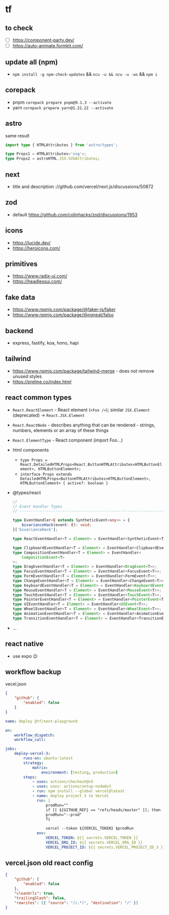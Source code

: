 # tf

## to check

-   [ ] https://component-party.dev/
-   [ ] https://auto-animate.formkit.com/

## update all (npm)

-   `npm install -g npm-check-updates` && `ncu -u && ncu -u -ws` && `npm i`

## corepack

-   pnpm `corepack prepare pnpm@9.1.3 --activate`
-   yarn `corepack prepare yarn@1.22.22 --activate`

## astro

same result

```ts
import type { HTMLAttributes } from 'astro/types';

type Props1 = HTMLAttributes<'svg'>;
type Props2 = astroHTML.JSX.SVGAttributes;
```

## next

-   title and description ://github.com/vercel/next.js/discussions/50872

## zod

-   default https://github.com/colinhacks/zod/discussions/1953

## icons

-   https://lucide.dev/
-   https://heroicons.com/

## primitives

-   https://www.radix-ui.com/
-   https://headlessui.com/

## fake data

-   https://www.npmjs.com/package/@faker-js/faker
-   https://www.npmjs.com/package/@ngneat/falso

## backend

-   express, fastify, koa, hono, hapi

## tailwind

-   https://www.npmjs.com/package/tailwind-merge - does not remove unused styles
-   https://preline.co/index.html

## react common types

-   `React.ReactElement` - React element (`<Foo />`); similar `JSX.Element` (deprecated) -> `React.JSX.Element`
-   `React.ReactNode` - describes anything that can be rendered - strings, numbers, elements or an array of these things
-   `React.ElementType` - React component (import Foo…)
-   html components
    -   `type Props = React.DetailedHTMLProps<React.ButtonHTMLAttributes<HTMLButtonElement>, HTMLButtonElement>;`
    -   `interface Props extends DetailedHTMLProps<ButtonHTMLAttributes<HTMLButtonElement>, HTMLButtonElement> { active?: boolean }`
-   @types/react

    ```ts
    //
    // Event Handler Types
    // ----------------------------------------------------------------------

    type EventHandler<E extends SyntheticEvent<any>> = {
        bivarianceHack(event: E): void;
    }['bivarianceHack'];

    type ReactEventHandler<T = Element> = EventHandler<SyntheticEvent<T>>;

    type ClipboardEventHandler<T = Element> = EventHandler<ClipboardEvent<T>>;
    type CompositionEventHandler<T = Element> = EventHandler<
        CompositionEvent<T>
    >;
    type DragEventHandler<T = Element> = EventHandler<DragEvent<T>>;
    type FocusEventHandler<T = Element> = EventHandler<FocusEvent<T>>;
    type FormEventHandler<T = Element> = EventHandler<FormEvent<T>>;
    type ChangeEventHandler<T = Element> = EventHandler<ChangeEvent<T>>;
    type KeyboardEventHandler<T = Element> = EventHandler<KeyboardEvent<T>>;
    type MouseEventHandler<T = Element> = EventHandler<MouseEvent<T>>;
    type TouchEventHandler<T = Element> = EventHandler<TouchEvent<T>>;
    type PointerEventHandler<T = Element> = EventHandler<PointerEvent<T>>;
    type UIEventHandler<T = Element> = EventHandler<UIEvent<T>>;
    type WheelEventHandler<T = Element> = EventHandler<WheelEvent<T>>;
    type AnimationEventHandler<T = Element> = EventHandler<AnimationEvent<T>>;
    type TransitionEventHandler<T = Element> = EventHandler<TransitionEvent<T>>;
    ```

-   …

## react native

-   use expo 😉

## workflow backup

vecel.json

```json
{
    "github": {
        "enabled": false
    }
}
```

```yml
name: deploy @tf/next-playground

on:
    workflow_dispatch:
    workflow_call:

jobs:
    deploy-vercel-3:
        runs-on: ubuntu-latest
        strategy:
            matrix:
                environment: [testing, production]
        steps:
            - uses: actions/checkout@v3
            - uses: uses: actions/setup-node@v3
            - run: npm install --global vercel@latest
            - name: deploy project 3 to Vercel
              run: |
                  prodRun=""
                  if [[ ${GITHUB_REF} == "refs/heads/master" ]]; then
                  prodRun="--prod"
                  fi

                  vercel --token ${VERCEL_TOKEN} $prodRun
              env:
                  VERCEL_TOKEN: ${{ secrets.VERCEL_TOKEN }}
                  VERCEL_ORG_ID: ${{ secrets.VERCEL_ORG_ID }}
                  VERCEL_PROJECT_ID: ${{ secrets.VERCEL_PROJECT_ID_3 }}
```

## vercel.json old react config

```json
{
    "github": {
        "enabled": false
    },
    "cleanUrls": true,
    "trailingSlash": false,
    "rewrites": [{ "source": "/(.*)", "destination": "/" }]
}
```
